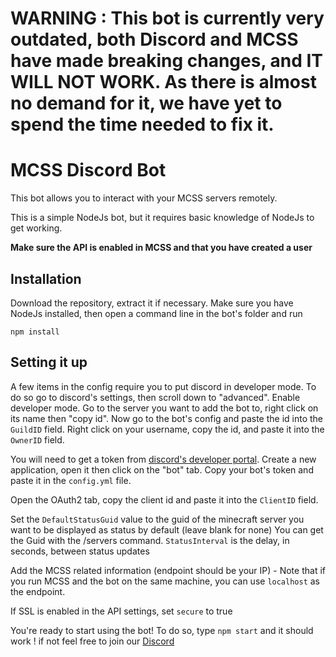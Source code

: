# WARNING : This bot is currently very outdated, both Discord and MCSS have made breaking changes, and IT WILL NOT WORK. As there is almost no demand for it, we have yet to spend the time needed to fix it.

# MCSS Discord Bot

This bot allows you to interact with your MCSS servers remotely. 

This is a simple NodeJs bot, but it requires basic knowledge of NodeJs to get working. 

**Make sure the API is enabled in MCSS and that you have created a user**

## Installation

Download the repository, extract it if necessary. Make sure you have NodeJs installed, then open a command line in the bot's folder and run

`npm install`

## Setting it up

A few items in the config require you to put discord in developer mode. To do so go to discord's settings, then scroll down to "advanced". Enable developer mode. 
Go to the server you want to add the bot to, right click on its name then "copy id". Now go to the bot's config and paste the id into the `GuildID` field.
Right click on your username, copy the id, and paste it into the `OwnerID` field.


You will need to get a token from [discord's developer portal](https://discord.com/developers/applications). Create a new application, open it then click on the "bot" tab. Copy your bot's token and paste it in the `config.yml` file. 

Open the OAuth2 tab, copy the client id and paste it into the `ClientID` field.

Set the `DefaultStatusGuid` value to the guid of the minecraft server you want to be displayed as status by default (leave blank for none)
You can get the Guid with the /servers command.
`StatusInterval` is the delay, in seconds, between status updates

Add the MCSS related information (endpoint should be your IP) - Note that if you run MCSS and the bot on the same machine, you can use `localhost` as the endpoint.

If SSL is enabled in the API settings, set `secure` to true


You're ready to start using the bot! To do so, type `npm start` and it should work !
if not feel free to join our [Discord](https://discord.gg/DEn89PB)
